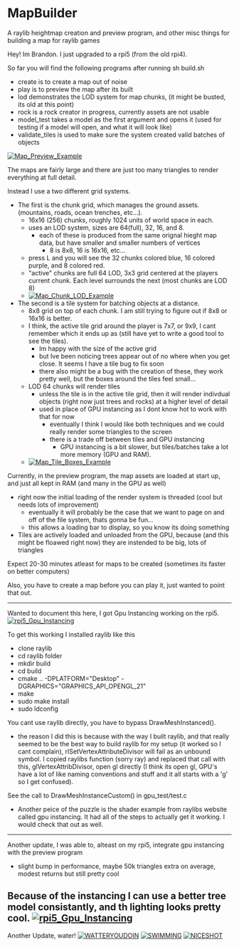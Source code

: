 # MapBuilder

A raylib heightmap creation and preview program, and other misc things for building a map for raylib games

Hey! Im Brandon. I just upgraded to a rpi5 (from the old rpi4). 

So far you will find the following programs after running sh build.sh
 - create is to create a map out of noise
 - play is to preview the map after its built
 - lod demonstrates the LOD system for map chunks, (it might be busted, its old at this point)
 - rock is a rock creator in progress, currently assets are not usable
 - model_test takes a model as the first argument and opens it (used for testing if a model will open, and what it will look like)
 - validate_tiles is used to make sure the system created valid batches of objects

[![Map_Preview_Example](z_week2.png)](z_week2.png)



The maps are fairly large and there are just too many triangles to render everything at full detail.

Instead I use a two different grid systems.
 - The first is the chunk grid, which manages the ground assets. (mountains, roads, ocean trenches, etc...).
    - 16x16 (256) chunks, roughly 1024 units of world space in each. 
    - uses an LOD system, sizes are 64(full), 32, 16, and 8.
        - each of these is produced from the same orignal hieght map data, but have smaller and smaller numbers of vertices
            - 8 is 8x8, 16 is 16x16, etc...
    - press L and you will see the 32 chunks colored blue, 16 colored purple, and 8 colored red.
    - "active" chunks are full 64 LOD, 3x3 grid centered at the players current chunk. Each level surrounds the next (most chunks are LOD 8)
    - [![Map_Chunk_LOD_Example](z_grid_lod.png)](z_grid_lod.png)
 - The second is a tile system for batching objects at a distance.
    - 8x8 grid on top of each chunk. I am still trying to figure out if 8x8 or 16x16 is better.
    - I think, the active tile grid around the player is 7x7, or 9x9, I cant remember which it ends up as (still have yet to write a good tool to see the tiles). 
        - Im happy with the size of the active grid
        - but Ive been noticing trees appear out of no where when you get close. It seems I have a tile bug to fix soon
        - there also might be a bug with the creation of these, they work pretty well, but the boxes around the tiles feel small...
    - LOD 64 chunks will render tiles
        - unless the tile is in the active tile grid, then it will render indivdual objects (right now just trees and rocks) at a higher level of detail
        - used in place of GPU instancing as I dont know hot to work with that for now
            - eventually I think I would like both techniques and we could really render some triangles to the screen
            - there is a trade off between tiles and GPU instancing
                - GPU instancing is a bit slower, but tiles/batches take a lot more memory (GPU and RAM).
    - [![Map_Tile_Boxes_Example](z_tile_boxes.png)](z_tile_boxes.png)


Currently, in the preview program, the map assets are loaded at start up, and just all kept in RAM (and many in the GPU as well)
 - right now the initial loading of the render system is threaded (cool but needs lots of improvement)
    - eventually it will probably be the case that we want to page on and off of the file system, thats gonna be fun...
    - this allows a loading bar to display, so you know its doing something
 - Tiles are actively loaded and unloaded from the GPU, because (and this might be floawed right now) they are instended to be big, lots of triangles


Expect 20-30 minutes atleast for maps to be created (sometimes its faster on better computers)

Also, you have to create a map before you can play it, just wanted to point that out.


--------------------------------------------------------------------------------------------------------
Wanted to document this here, I got Gpu Instancing working on the rpi5.
[![rpi5_Gpu_Instancing](z_gpu_instancing_rpi5.png)](z_gpu_instancing_rpi5.png)

To get this working I installed raylib like this
 - clone raylib
 - cd raylib folder
 - mkdir build
 - cd build
 - cmake .. -DPLATFORM="Desktop" -DGRAPHICS="GRAPHICS_API_OPENGL_21"
 - make
 - sudo make install
 - sudo ldconfig

You cant use raylib directly, you have to bypass DrawMeshInstanced().
 - the reason I did this is because with the way I built raylib, and that really seemed to be the best way to build raylib for my setup (it worked so I cant complain), rlSetVertexAttributeDivisor will fail as an unbound symbol. I copied raylibs function (sorry ray) and replaced that call with this, glVertexAttribDivisor, open gl directly (I think its open gl, GPU's have a lot of like naming conventions and stuff and it all starts with a 'g' so I get confused).


See the call to DrawMeshInstanceCustom() in gpu_test/test.c
 - Another peice of the puzzle is the shader example from raylibs website called gpu instancing. It had all of the steps to actually get it working. I would check that out as well.

 ------------------------------------------------------------------------------------------------------
Another update, I was able to, alteast on my rpi5, integrate gpu instancing with the preview program
 - slight bump in performance, maybe 50k triangles extra on average, modest returns but still pretty cool

Because of the instancing I can use a better tree model consistantly, and th lighting looks pretty cool.
[![rpi5_Gpu_Instancing](z_instanced_trees_rpi5.png)](z_instanced_trees_rpi5.png)
 ------------------------------------------------------------------------------------------------------
 Another Update, water!
[![WATTERYOUDOIN](z_water.png)](z_water.png)
[![SWIMMING](z_under_water.png)](z_under_water.png)
[![NICESHOT](z_nice.png)](z_nice.png)

















